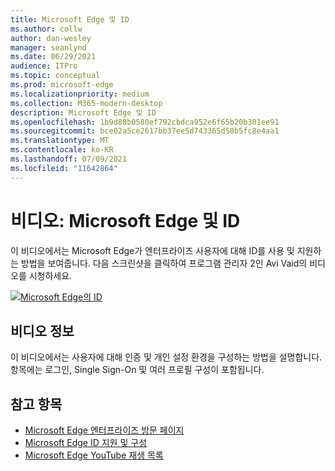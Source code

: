 ```yaml
---
title: Microsoft Edge 및 ID
ms.author: collw
author: dan-wesley
manager: seanlynd
ms.date: 06/29/2021
audience: ITPro
ms.topic: conceptual
ms.prod: microsoft-edge
ms.localizationpriority: medium
ms.collection: M365-modern-desktop
description: Microsoft Edge 및 ID
ms.openlocfilehash: 1b9d88b0580ef792cbdca952e6f65b20b301ee91
ms.sourcegitcommit: bce02a5ce2617bb37ee5d743365d50b5fc8e4aa1
ms.translationtype: MT
ms.contentlocale: ko-KR
ms.lasthandoff: 07/09/2021
ms.locfileid: "11642864"
---
```

# <a name="video-microsoft-edge-and-identity"></a>비디오: Microsoft Edge 및 ID

이 비디오에서는 Microsoft Edge가 엔터프라이즈 사용자에 대해 ID를 사용 및 지원하는 방법을 보여줍니다. 다음 스크린샷을 클릭하여 프로그램 관리자 2인 Avi Vaid의 비디오를 시청하세요.

[![Microsoft Edge의 ID](media/microsoft-edge-video-identity/0.png)](http://www.youtube.com/watch?v=8lRUKhR7ipA "Identity in Microsoft Edge")

## <a name="about-the-video"></a>비디오 정보

이 비디오에서는 사용자에 대해 인증 및 개인 설정 환경을 구성하는 방법을 설명합니다. 항목에는 로그인, Single Sign-On 및 여러 프로필 구성이 포함됩니다.

## <a name="see-also"></a>참고 항목

- [Microsoft Edge 엔터프라이즈 방문 페이지](https://aka.ms/EdgeEnterprise)
- [Microsoft Edge ID 지원 및 구성](microsoft-edge-security-identity.md)
- [Microsoft Edge YouTube 재생 목록](https://www.youtube.com/playlist?list=PLXtHYVsvn_b-uXh1tMeYpT-0iD8tD3tFy)
